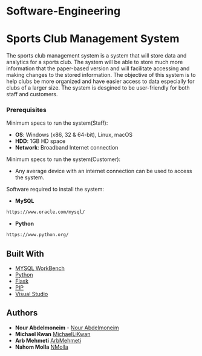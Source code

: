 # Software-Engineering
# Sports Club Management System
The sports club management system is a system that will store data and analytics for a sports club. The system will be able to store much more information that the paper-based version and will facilitate accessing and making changes to the stored information. The objective of this system is to help clubs be more organized and have easier access to data especially for clubs of a larger size. The system is desgined to be user-friendly for both staff and customers.  


### Prerequisites
Minimum specs to run the system(Staff):
* **OS**: Windows (x86, 32 & 64-bit), Linux, macOS
* **HDD**: 1GB HD space
* **Network**: Broadband Internet connection

Minimum specs to run the system(Customer):
* Any average device with an internet connection can be used to access the system.

Software required to install the system:
* **MySQL**
```bash
https://www.oracle.com/mysql/
```
* **Python**
```bash
https://www.python.org/
```


## Built With

* [MYSQL WorkBench](https://www.mysql.com/products/workbench/)
* [Python](https://www.python.org/) 
* [Flask](https://flask.palletsprojects.com/en/1.1.x/) 
* [PIP](https://pypi.org/project/pip/) 
* [Visual Studio](https://visualstudio.microsoft.com/) 

 

## Authors

* **Nour Abdelmoneim** - [Nour Abdelmoneim](https://github.com/NourAbdelmoneim)
* **Michael Kwan**  [MichaelLiKwan](https://github.com/MichaelLiKwan)
* **Arb Mehmeti** [ArbMehmeti](https://github.com/ArbMehmeti)
* **Nahom Molla** [NMolla](https://github.com/NMolla)



